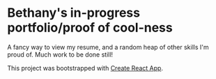 # Bethany's in-progress portfolio/proof of cool-ness

A fancy way to view my resume, and a random heap of other skills I'm proud of.
Much work to be done still!

This project was bootstrapped with [Create React App](https://github.com/facebook/create-react-app).